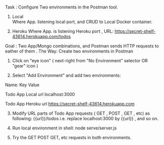 Task :  Configure  Two environments in the Postman tool.

1. Local  
            Where App. listening local port, and CRUD to Local Docker container.

2. Heroku
            Where App. is listening Heroku port , URL: https://secret-shelf-43614.herokuapp.com/todos  

Goal : Two App/Mongo combinations, and Postman sends HTTP requests to eather of them .
The Way: Create two environments in Postman

1. Click on "eye icon" ( next-right from "No Environment" selector OR "gear" icon )

2. Select  "Add Environment" and add two environments:

Name:                   Key            Value

Todo App Local       url       localhost:3000

Todo App Heroku    url       https://secret-shelf-43614.herokuapp.com

3. Modify  URL parts of Todo App requests ( GET , POST , GET , etc) as following:      {{url}}/todos   i.e. replace localhost:3000 by {{url}} , and so on.

4. Run  local environment in shell:
    node serve/server.js

5.  Try the  GET POST GET, etc requests in both environments.
